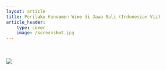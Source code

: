 ```yaml
---
layout: article
title: Perilaku Konsumen Wine di Jawa-Bali (Indonesian Viz)
article_header:
    type: cover
    image: /screenshot.jpg
---
```

<br>
<br>
<div class='tableauPlaceholder' id='viz1635843678775' style='position: relative'><noscript><a href='#'>
  <img alt=' ' src='https:&#47;&#47;public.tableau.com&#47;static&#47;images&#47;Pe&#47;PerilakuKonsumenIndonesianViz_16343684397670&#47;Demografi&#47;1_rss.png' style='border: none' />
</a>
</noscript>
<object class='tableauViz'  style='display:none;'>
  <param name='host_url' value='https%3A%2F%2Fpublic.tableau.com%2F' /> 
  <param name='embed_code_version' value='3' /> 
  <param name='site_root' value='' />
  <param name='name' value='PerilakuKonsumenIndonesianViz_16343684397670&#47;Demografi' />
  <param name='tabs' value='yes' />
  <param name='toolbar' value='yes' />
  <param name='display_count' value='yes' />
  <param name='language' value='en-GB' />
  
</object>
</div>                
<script type='text/javascript'>                    
var divElement = document.getElementById('viz1635843678775');                    
  var vizElement = divElement.getElementsByTagName('object')[0];                    
  if ( divElement.offsetWidth > 800 ) { vizElement.style.width='1000px';vizElement.style.height='850px';} else if ( divElement.offsetWidth > 500 ) { vizElement.style.width='1000px';vizElement.style.height='850px';} else { vizElement.style.width='100%';vizElement.style.height='2000px';}                     
  var scriptElement = document.createElement('script');                    
  scriptElement.src = 'https://public.tableau.com/javascripts/api/viz_v1.js';                    
  vizElement.parentNode.insertBefore(scriptElement, vizElement);                
</script>
